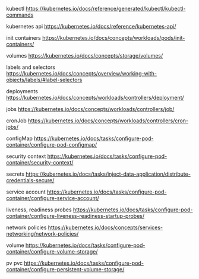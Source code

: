 kubectl  https://kubernetes.io/docs/reference/generated/kubectl/kubectl-commands

kubernetes api https://kubernetes.io/docs/reference/kubernetes-api/

init containers https://kubernetes.io/docs/concepts/workloads/pods/init-containers/

volumes https://kubernetes.io/docs/concepts/storage/volumes/

labels and selectors https://kubernetes.io/docs/concepts/overview/working-with-objects/labels/#label-selectors

deployments https://kubernetes.io/docs/concepts/workloads/controllers/deployment/

jobs https://kubernetes.io/docs/concepts/workloads/controllers/job/

cronJob https://kubernetes.io/docs/concepts/workloads/controllers/cron-jobs/

configMap https://kubernetes.io/docs/tasks/configure-pod-container/configure-pod-configmap/

security context https://kubernetes.io/docs/tasks/configure-pod-container/security-context/

secrets https://kubernetes.io/docs/tasks/inject-data-application/distribute-credentials-secure/

service account https://kubernetes.io/docs/tasks/configure-pod-container/configure-service-account/

liveness, readiness probes https://kubernetes.io/docs/tasks/configure-pod-container/configure-liveness-readiness-startup-probes/

network policies https://kubernetes.io/docs/concepts/services-networking/network-policies/

volume https://kubernetes.io/docs/tasks/configure-pod-container/configure-volume-storage/

pv pvc https://kubernetes.io/docs/tasks/configure-pod-container/configure-persistent-volume-storage/
